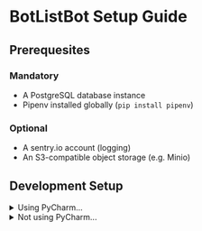 # BotListBot Setup Guide

## Prerequesites

### Mandatory

- A PostgreSQL database instance
- Pipenv installed globally (`pip install pipenv`)

### Optional

- A sentry.io account (logging)
- An S3-compatible object storage (e.g. Minio)

## Development Setup

<details>
<summary>Using PyCharm...</summary>
    
1. Clone from GitHub: `git clone https://github.com/JosXa/BotListBot` (or your own fork)
1. Run `pipenv install`
1. Set up a PostgreSQL (or SQLite) database and use a dump to seed it with data (TODO: provide dump, ask JosXa in the meantime)
1. Modify the variables in `template.env` and save the file as just `.env` in the root folder of the checkout.
</details>  


<details>
<summary>Not using PyCharm...</summary>

    1. Clone from GitHub: `git clone https://github.com/JosXa/BotListBot` (or your own fork)
    1. Run `pipenv install`
    1. Set up a PostgreSQL (or SQLite) database and use a dump to seed it with data (TODO: provide dump, ask JosXa in the meantime)
    1. Modify the variables in `template.env` and save the file as just `.env` in the root folder of the checkout.
</details>  

